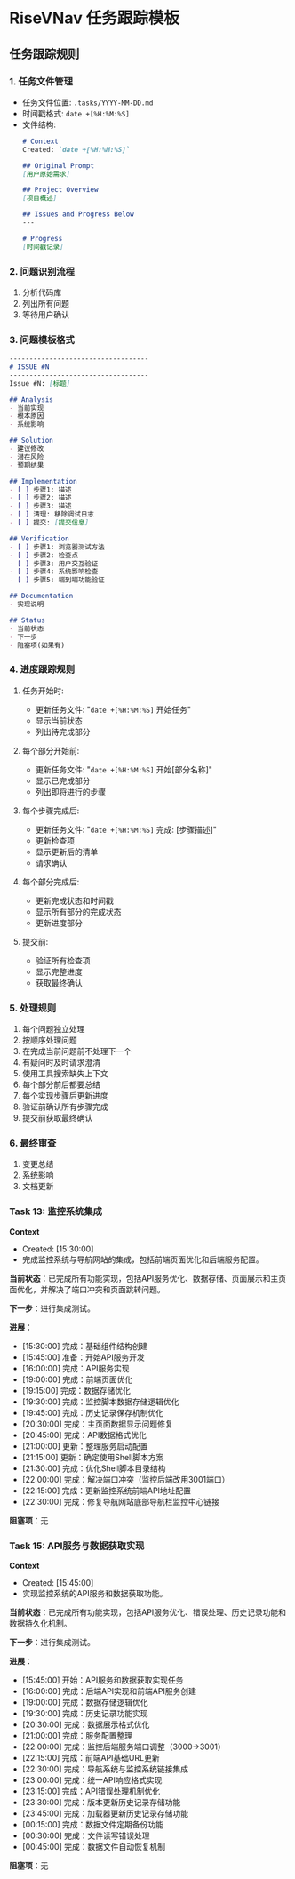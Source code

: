 # RiseVNav 任务跟踪模板

## 任务跟踪规则

### 1. 任务文件管理
- 任务文件位置: `.tasks/YYYY-MM-DD.md`
- 时间戳格式: `date +[%H:%M:%S]`
- 文件结构:
  ```markdown
  # Context
  Created: `date +[%H:%M:%S]`

  ## Original Prompt
  [用户原始需求]

  ## Project Overview
  [项目概述]

  ## Issues and Progress Below
  ---

  # Progress
  [时间戳记录]
  ```

### 2. 问题识别流程
1. 分析代码库
2. 列出所有问题
3. 等待用户确认

### 3. 问题模板格式
```markdown
-----------------------------------
# ISSUE #N
-----------------------------------
Issue #N: [标题]

## Analysis
- 当前实现
- 根本原因
- 系统影响

## Solution
- 建议修改
- 潜在风险
- 预期结果

## Implementation
- [ ] 步骤1: 描述
- [ ] 步骤2: 描述
- [ ] 步骤3: 描述
- [ ] 清理: 移除调试日志
- [ ] 提交: [提交信息]

## Verification
- [ ] 步骤1: 浏览器测试方法
- [ ] 步骤2: 检查点
- [ ] 步骤3: 用户交互验证
- [ ] 步骤4: 系统影响检查
- [ ] 步骤5: 端到端功能验证

## Documentation
- 实现说明

## Status
- 当前状态
- 下一步
- 阻塞项(如果有)
```

### 4. 进度跟踪规则
1. 任务开始时:
   - 更新任务文件: "`date +[%H:%M:%S]` 开始任务"
   - 显示当前状态
   - 列出待完成部分

2. 每个部分开始前:
   - 更新任务文件: "`date +[%H:%M:%S]` 开始[部分名称]"
   - 显示已完成部分
   - 列出即将进行的步骤

3. 每个步骤完成后:
   - 更新任务文件: "`date +[%H:%M:%S]` 完成: [步骤描述]"
   - 更新检查项
   - 显示更新后的清单
   - 请求确认

4. 每个部分完成后:
   - 更新完成状态和时间戳
   - 显示所有部分的完成状态
   - 更新进度部分

5. 提交前:
   - 验证所有检查项
   - 显示完整进度
   - 获取最终确认

### 5. 处理规则
1. 每个问题独立处理
2. 按顺序处理问题
3. 在完成当前问题前不处理下一个
4. 有疑问时及时请求澄清
5. 使用工具搜索缺失上下文
6. 每个部分前后都要总结
7. 每个实现步骤后更新进度
8. 验证前确认所有步骤完成
9. 提交前获取最终确认

### 6. 最终审查
1. 变更总结
2. 系统影响
3. 文档更新 

### Task 13: 监控系统集成
**Context**
- Created: [15:30:00]
- 完成监控系统与导航网站的集成，包括前端页面优化和后端服务配置。

**当前状态**：已完成所有功能实现，包括API服务优化、数据存储、页面展示和主页面优化，并解决了端口冲突和页面跳转问题。

**下一步**：进行集成测试。

**进展**：
- [15:30:00] 完成：基础组件结构创建
- [15:45:00] 准备：开始API服务开发
- [16:00:00] 完成：API服务实现
- [19:00:00] 完成：前端页面优化
- [19:15:00] 完成：数据存储优化
- [19:30:00] 完成：监控脚本数据存储逻辑优化
- [19:45:00] 完成：历史记录保存机制优化
- [20:30:00] 完成：主页面数据显示问题修复
- [20:45:00] 完成：API数据格式优化
- [21:00:00] 更新：整理服务启动配置
- [21:15:00] 更新：确定使用Shell脚本方案
- [21:30:00] 完成：优化Shell脚本目录结构
- [22:00:00] 完成：解决端口冲突（监控后端改用3001端口）
- [22:15:00] 完成：更新监控系统前端API地址配置
- [22:30:00] 完成：修复导航网站底部导航栏监控中心链接

**阻塞项**：无

### Task 15: API服务与数据获取实现
**Context**
- Created: [15:45:00]
- 实现监控系统的API服务和数据获取功能。

**当前状态**：已完成所有功能实现，包括API服务优化、错误处理、历史记录功能和数据持久化机制。

**下一步**：进行集成测试。

**进展**：
- [15:45:00] 开始：API服务和数据获取实现任务
- [16:00:00] 完成：后端API实现和前端API服务创建
- [19:00:00] 完成：数据存储逻辑优化
- [19:30:00] 完成：历史记录功能实现
- [20:30:00] 完成：数据展示格式优化
- [21:00:00] 完成：服务配置整理
- [22:00:00] 完成：监控后端服务端口调整（3000->3001）
- [22:15:00] 完成：前端API基础URL更新
- [22:30:00] 完成：导航系统与监控系统链接集成
- [23:00:00] 完成：统一API响应格式实现
- [23:15:00] 完成：API错误处理机制优化
- [23:30:00] 完成：版本更新历史记录存储功能
- [23:45:00] 完成：加载器更新历史记录存储功能
- [00:15:00] 完成：数据文件定期备份功能
- [00:30:00] 完成：文件读写错误处理
- [00:45:00] 完成：数据文件自动恢复机制

**阻塞项**：无 